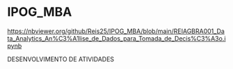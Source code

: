 # IPOG_MBA

https://nbviewer.org/github/Reis25/IPOG_MBA/blob/main/REIAGBRA001_Data_Analytics_An%C3%A1lise_de_Dados_para_Tomada_de_Decis%C3%A3o.ipynb

DESENVOLVIMENTO DE ATIVIDADES
